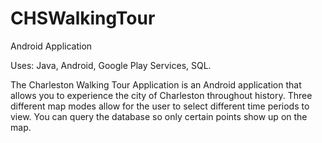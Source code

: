 # CHSWalkingTour
Android Application

Uses: Java, Android, Google Play Services, SQL.

The Charleston Walking Tour Application is an Android application that allows you to experience the city of Charleston throughout history.
Three different map modes allow for the user to select different time periods to view.
You can query the database so only certain points show up on the map.

